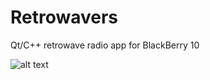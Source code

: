 # Retrowavers
Qt/C++ retrowave radio app for BlackBerry 10 

![alt text](http://files.gamebanana.com/img/ss/maps/587bc164b4bea.jpg)
